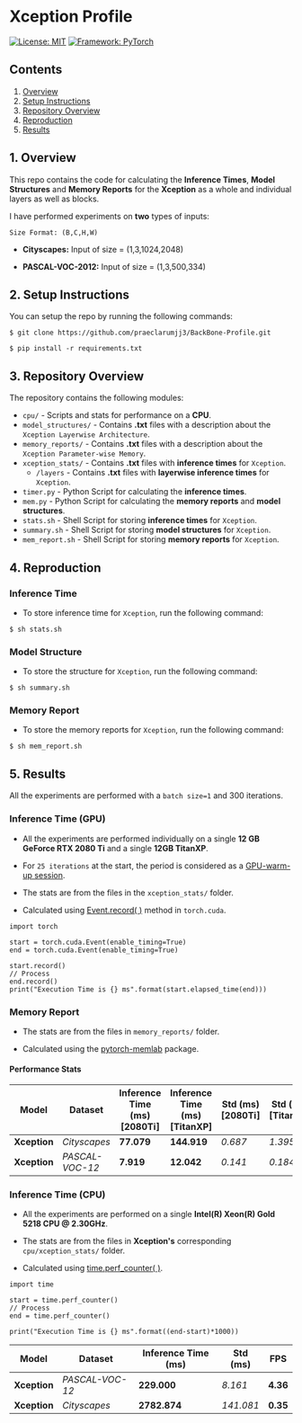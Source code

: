 # Xception Profile

[![License: MIT](https://img.shields.io/badge/License-MIT-blue.svg)](https://opensource.org/licenses/MIT)
[![Framework: PyTorch](https://img.shields.io/badge/Framework-PyTorch-orange.svg)](https://pytorch.org/)

## Contents
1. [Overview](#1-overview)
2. [Setup Instructions](#2-setup-instructions)
3. [Repository Overview](#3-repository-overview)
4. [Reproduction](#5-reproduction)
5. [Results](#5-results)

## 1. Overview

This repo contains the code for calculating the **Inference Times**, **Model Structures** and **Memory Reports** for the **Xception** as a whole and individual layers as well as blocks.

I have performed experiments on **two** types of inputs:

`Size Format: (B,C,H,W)`

- **Cityscapes:** Input of size = (1,3,1024,2048)

- **PASCAL-VOC-2012:** Input of size = (1,3,500,334)

## 2. Setup Instructions

You can setup the repo by running the following commands:
```
$ git clone https://github.com/praeclarumjj3/BackBone-Profile.git
```

```
$ pip install -r requirements.txt
```

## 3. Repository Overview

The repository contains the following modules:

- `cpu/` - Scripts and stats for performance on a **CPU**.
- `model_structures/` - Contains **.txt** files with a description about the `Xception Layerwise Architecture`.
- `memory_reports/` - Contains **.txt** files with a description about the `Xception Parameter-wise Memory`.
- `xception_stats/` - Contains **.txt** files with **inference times** for `Xception`.
    - `/layers` - Contains **.txt** files with **layerwise inference times** for `Xception`.
- `timer.py` - Python Script for calculating the **inference times**.
- `mem.py` - Python Script for calculating the **memory reports** and **model structures**.
- `stats.sh` - Shell Script for storing **inference times** for `Xception`.
- `summary.sh` - Shell Script for storing **model structures** for `Xception`.
- `mem_report.sh` - Shell Script for storing **memory reports** for `Xception`.

## 4. Reproduction

### Inference Time

- To store inference time for `Xception`, run the following command:

```
$ sh stats.sh
```

### Model Structure

- To store the structure for `Xception`, run the following command:

```
$ sh summary.sh 
```

### Memory Report

- To store the memory reports for `Xception`, run the following command:

```
$ sh mem_report.sh 
```


## 5. Results

All the experiments are performed with a `batch size=1` and 300 iterations.

### Inference Time (GPU)

- All the experiments are performed individually on a single **12 GB GeForce RTX 2080 Ti** and a single **12GB TitanXP**. 

- For `25 iterations` at the start, the period is considered as a [GPU-warm-up session](https://deci.ai/the-correct-way-to-measure-inference-time-of-deep-neural-networks/).

- The stats are from the files in the `xception_stats/` folder.

- Calculated using [Event.record( )](https://pytorch.org/docs/stable/cuda.html#torch.cuda.Event) method in `torch.cuda`.

```
import torch

start = torch.cuda.Event(enable_timing=True)
end = torch.cuda.Event(enable_timing=True)

start.record()
// Process
end.record()
print("Execution Time is {} ms".format(start.elapsed_time(end)))
```

### Memory Report

- The stats are from the files in `memory_reports/` folder.

- Calculated using the [pytorch-memlab](https://pypi.org/project/pytorch-memlab/) package.

#### Performance Stats

|       Model      |     Dataset        | Inference Time (ms) [2080Ti] | Inference Time (ms) [TitanXP]| Std (ms) [2080Ti] | Std (ms) [TitanXP]|   FPS [2080Ti] | FPS [TitanXP]  |  Allocated Memory (MB)  | # Params (M)  | # Tensors (M) | 
| ---------------- | ------------------ | ---------------------------- | ---------------------------- | ----------------- | ----------------- | -------------- | -------------- | ----------------------- | --------------| ------------- |
| **Xception**     |    *Cityscapes*    |       **77.079**             |       **144.919**            | *0.687*           | *1.395*           | **12.97**      | **6.90**       |   **111.45**            | **22.855**    |  **29.201**   |
| **Xception**     |   *PASCAL-VOC-12*  |       **7.919**              |       **12.042**             | *0.141*           | *0.184*           | **126.27**     | **83.04**      |   **89.36**             | **22.855**    |  **23.411**   |

### Inference Time (CPU) 

- All the experiments are performed on a single **Intel(R) Xeon(R) Gold 5218 CPU @ 2.30GHz**.

- The stats are from the files in **Xception's** corresponding `cpu/xception_stats/` folder.

- Calculated using [time.perf_counter( )](https://docs.python.org/3/library/time.html#time.perf_counter).

```
import time

start = time.perf_counter()
// Process
end = time.perf_counter()

print("Execution Time is {} ms".format((end-start)*1000))
```


|       Model      |     Dataset        | Inference Time (ms) | Std (ms) |   FPS    | 
| ---------------- | ------------------ | ------------------- | -------- | -------- |
| **Xception**     |   *PASCAL-VOC-12*  |      **229.000**    | *8.161*  | **4.36** |    
| **Xception**     |    *Cityscapes*    |      **2782.874**   |*141.081* | **0.35** |   
